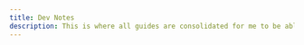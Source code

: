 ```yaml
---
title: Dev Notes
description: This is where all guides are consolidated for me to be able to reference when I forget something or just need a refresher!
---
```


